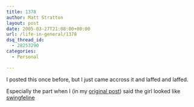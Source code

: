 ```yaml
---
title: 1378
author: Matt Stratton
layout: post
date: 2005-03-27T21:08:00+00:00
url: /life-in-general/1378
dsq_thread_id:
  - 28253290
categories:
  - Personal

---
```

I posted this once before, but I just came accross it and laffed and laffed.

Especially the part when I (in my [original post][1]) said the girl looked like <span class="DS_lj-user"><a href="http://www.livejournal.com/userinfo.bml?user=swingfeline" target="_blank"></a><a href="http://www.livejournal.com/users/swingfeline" target="_blank">swingfeline</a></p> 

<p>
  </span>
</p>

 [1]: http://www.livejournal.com/users/mugsy1274/243136.html